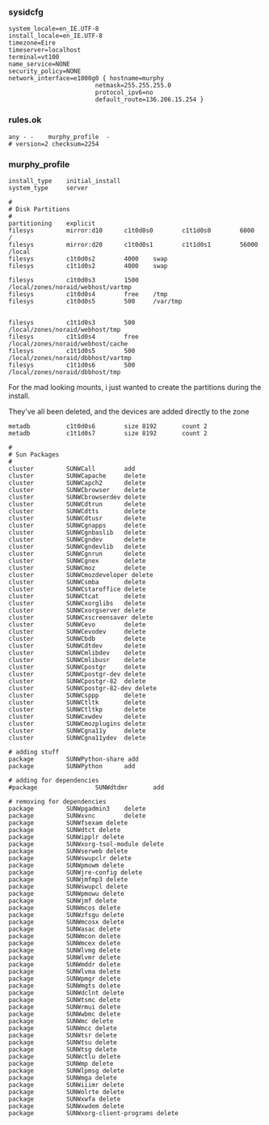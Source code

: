 ### sysidcfg


	system_locale=en_IE.UTF-8
	install_locale=en_IE.UTF-8
	timezone=Eire
	timeserver=localhost
	terminal=vt100
	name_service=NONE
	security_policy=NONE
	network_interface=e1000g0 { hostname=murphy
	                        netmask=255.255.255.0
	                        protocol_ipv6=no
	                        default_route=136.206.15.254 }




### rules.ok


	any - -    murphy_profile  -
	# version=2 checksum=2254



### murphy_profile


	install_type    initial_install
	system_type     server

	#
	# Disk Partitions
	#
	partitioning    explicit
	filesys         mirror:d10      c1t0d0s0        c1t1d0s0        6000    /
	filesys         mirror:d20      c1t0d0s1        c1t1d0s1        56000   /local
	filesys         c1t0d0s2        4000    swap
	filesys         c1t1d0s2        4000    swap

	filesys         c1t0d0s3        1500    /local/zones/noraid/webhost/vartmp
	filesys         c1t0d0s4        free    /tmp
	filesys         c1t0d0s5        500     /var/tmp


	filesys         c1t1d0s3        500     /local/zones/noraid/webhost/tmp
	filesys         c1t1d0s4        free    /local/zones/noraid/webhost/cache
	filesys         c1t1d0s5        500     /local/zones/noraid/dbbhost/vartmp
	filesys         c1t1d0s6        500     /local/zones/noraid/dbbhost/tmp


For the mad looking mounts, i just wanted to create the partitions during the install.

They've all been deleted, and the devices are added directly to the zone



	metadb          c1t0d0s6        size 8192       count 2
	metadb          c1t1d0s7        size 8192       count 2

	#
	# Sun Packages
	#
	cluster         SUNWCall        add
	cluster         SUNWCapache     delete
	cluster         SUNWCapch2      delete
	cluster         SUNWCbrowser    delete
	cluster         SUNWCbrowserdev delete
	cluster         SUNWCdtrun      delete
	cluster         SUNWCdtts       delete
	cluster         SUNWCdtusr      delete
	cluster         SUNWCgnapps     delete
	cluster         SUNWCgnbaslib   delete
	cluster         SUNWCgndev      delete
	cluster         SUNWCgndevlib   delete
	cluster         SUNWCgnrun      delete
	cluster         SUNWCgnex       delete
	cluster         SUNWCmoz        delete
	cluster         SUNWCmozdeveloper delete
	cluster         SUNWCsmba       delete
	cluster         SUNWCstaroffice delete
	cluster         SUNWCtcat       delete
	cluster         SUNWCxorglibs   delete
	cluster         SUNWCxorgserver delete
	cluster         SUNWCxscreensaver delete
	cluster         SUNWCevo        delete
	cluster         SUNWCevodev     delete
	cluster         SUNWCbdb        delete
	cluster         SUNWCdtdev      delete
	cluster         SUNWCmlibdev    delete
	cluster         SUNWCmlibusr    delete
	cluster         SUNWCpostgr     delete
	cluster         SUNWCpostgr-dev delete
	cluster         SUNWCpostgr-82  delete
	cluster         SUNWCpostgr-82-dev delete
	cluster         SUNWCsppp       delete
	cluster         SUNWCtltk       delete
	cluster         SUNWCtltkp      delete
	cluster         SUNWCxwdev      delete
	cluster         SUNWCmozplugins delete
	cluster         SUNWCgna11y     delete  
	cluster         SUNWCgna11ydev  delete  

	# adding stuff
	package         SUNWPython-share add
	package         SUNWPython      add

	# adding for dependencies
	#package                SUNWdtdmr       add

	# removing for dependencies
	package         SUNWpgadmin3    delete
	package         SUNWxvnc        delete
	package         SUNWfsexam delete
	package         SUNWdtct delete
	package         SUNWipplr delete
	package         SUNWxorg-tsol-module delete
	package         SUNWserweb delete
	package         SUNWswupclr delete
	package         SUNWpmowm delete
	package         SUNWjre-config delete
	package         SUNWjmfmp3 delete
	package         SUNWswupcl delete
	package         SUNWpmowu delete
	package         SUNWjmf delete
	package         SUNWmcos delete
	package         SUNWzfsgu delete
	package         SUNWmcosx delete
	package         SUNWasac delete
	package         SUNWmcon delete
	package         SUNWmcex delete
	package         SUNWlvmg delete
	package         SUNWlvmr delete
	package         SUNWmddr delete
	package         SUNWlvma delete
	package         SUNWpmgr delete
	package         SUNWmgts delete
	package         SUNWdclnt delete
	package         SUNWtsmc delete
	package         SUNWrmui delete
	package         SUNWwbmc delete
	package         SUNWmc delete
	package         SUNWmcc delete
	package         SUNWtsr delete
	package         SUNWtsu delete
	package         SUNWtsg delete
	package         SUNWctlu delete
	package         SUNWmp delete
	package         SUNWlpmsg delete
	package         SUNWmga delete
	package         SUNWiiimr delete
	package         SUNWolrte delete
	package         SUNWxwfa delete
	package         SUNWxwdem delete
	package         SUNWxorg-client-programs delete

